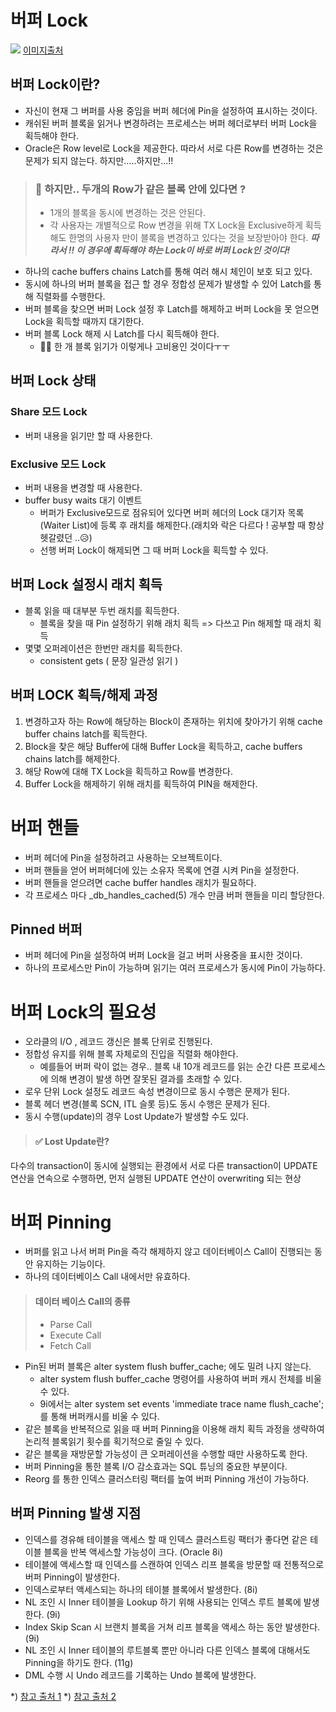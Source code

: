 # 버퍼 Lock
![](https://velog.velcdn.com/images/yooha9621/post/ec21c7e9-1916-4c7c-b5a5-7427f8c235d0/image.png)
[이미지출처](http://wiki.gurubee.net/display/CORE/Buffer+Lock)
## 버퍼 Lock이란?
- 자신이 현재 그 버퍼를 사용 중임을 버퍼 헤더에 Pin을 설정하여 표시하는 것이다.
- 캐쉬된 버퍼 블록을 읽거나 변경하려는 프로세스는 버퍼 헤더로부터 버퍼 Lock을 획득해야 한다.
- Oracle은 Row level로 Lock을 제공한다. 따라서 서로 다른 Row를 변경하는 것은 문제가 되지 않는다. 하지만.....하지만...!!
 > ### **🤔  하지만.. 두개의 Row가 같은 블록 안에 있다면 ?**
  > - 1개의 블록을 동시에 변경하는 것은 안된다.
  > - 각 사용자는 개별적으로 Row 변경을 위해 TX Lock을 Exclusive하게 획득해도 한명의 사용자 만이 블록을 변경하고 있다는 것을 보장받아야 한다.
  _**따라서 !! 이 경우에 획득해야 하는 Lock이 바로 버퍼 Lock인 것이다!**_
  
- 하나의 cache buffers chains Latch를 통해 여러 해시 체인이 보호 되고 있다.
- 동시에 하나의 버퍼 블록을 접근 할 경우 정합성 문제가 발생할 수 있어 Latch를 통해 직렬화를 수행한다.
- 버퍼 블록을 찾으면 버퍼 Lock 설정 후 Latch를 해제하고 버퍼 Lock을 못 얻으면 Lock을 획득할 때까지 대기한다.
- 버퍼 블록 Lock 해제 시 Latch를 다시 획득해야 한다.
  - 😮‍💨 한 개 블록 읽기가 이렇게나 고비용인 것이다ㅜㅜ
## 버퍼 Lock 상태
### Share 모드 Lock
- 버퍼 내용을 읽기만 할 때 사용한다.
### Exclusive 모드 Lock
- 버퍼 내용을 변경할 때 사용한다.
- buffer busy waits 대기 이벤트
  - 버퍼가 Exclusive모드로 점유되어 있다면 버퍼 헤더의 Lock 대기자 목록(Waiter List)에 등록 후 래치를 해제한다.(래치와 락은 다르다 ! 공부할 때 항상 헷갈렸던 ..😥)
  - 선행 버퍼 Lock이 해제되면 그 때 버퍼 Lock을 획득할 수 있다.
## 버퍼 Lock 설정시 래치 획득
- 블록 읽을 때 대부분 두번 래치를 획득한다.
  - 블록을 찾을 때 Pin 설정하기 위해 래치 획득 =>  다쓰고 Pin 해제할 때 래치 획득
- 몇몇 오퍼레이션은 한번만 래치를 획득한다.
  - consistent gets ( 문장 일관성 읽기 )
## 버퍼 LOCK 획득/해제 과정
 1. 변경하고자 하는 Row에 해당하는 Block이 존재하는 위치에 찾아가기 위해 cache buffer chains latch를 획득한다.
 2. Block을 찾은 해당 Buffer에 대해 Buffer Lock을 획득하고, cache buffers chains latch를 해제한다.
 3. 해당 Row에 대해 TX Lock을 획득하고 Row를 변경한다.
 4. Buffer Lock을 해제하기 위해 래치를 획득하여 PIN을 해제한다.
# 버퍼 핸들
- 버퍼 헤더에 Pin을 설정하려고 사용하는 오브젝트이다.
- 버퍼 핸들을 얻어 버퍼헤더에 있는 소유자 목록에 연결 시켜 Pin을 설정한다.
- 버퍼 핸들을 얻으려면 cache buffer handles 래치가 필요하다.
- 각 프로세스 마다 _db_handles_cached(5) 개수 만큼 버퍼 핸들을 미리 할당한다.
## Pinned 버퍼
- 버퍼 헤더에 Pin을 설정하여 버퍼 Lock을 걸고 버퍼 사용중을 표시한 것이다.
- 하나의 프로세스만 Pin이 가능하며 읽기는 여러 프로세스가 동시에 Pin이 가능하다.
# 버퍼 Lock의 필요성
- 오라클의 I/O , 레코드 갱신은 블록 단위로 진행된다.
- 정합성 유지를 위해 블록 자체로의 진입을 직렬화 해야한다.
  - 예를들어 버퍼 락이 없는 경우.. 블록 내 10개 레코드를 읽는 순간 다른 프로세스에 의해 변경이 발생 하면 잘못된 결과를 초래할 수 있다.
- 로우 단위 Lock 설정도 레코드 속성 변경이므로 동시 수행은 문제가 된다.
- 블록 헤더 변경(블록 SCN, ITL 슬롯 등)도 동시 수행은 문제가 된다.
- 동시 수행(update)의 경우 Lost Update가 발생할 수도 있다.
> #### ✅ Lost Update란?
다수의 transaction이 동시에 실행되는 환경에서 서로 다른 transaction이 UPDATE 연산을 연속으로 수행하면, 먼저 실행된 UPDATE 연산이 overwriting 되는 현상

# 버퍼 Pinning
- 버퍼를 읽고 나서 버퍼 Pin을 즉각 해제하지 않고 데이터베이스 Call이 진행되는 동안 유지하는 기능이다.
- 하나의 데이터베이스 Call 내에서만 유효하다.
> #### 데이터 베이스 Call의 종류
> - Parse Call
> - Execute Call
> - Fetch Call
- Pin된 버퍼 블록은 alter system flush buffer_cache; 에도 밀려 나지 않는다.
  - alter system flush buffer_cache 명령어를 사용하여 버퍼 캐시 전체를 비울 수 있다.
  - 9i에서는 alter system set events 'immediate trace name flush_cache'; 를 통해 버퍼캐시를 비울 수 있다.
- 같은 블록을 반복적으로 읽을 때 버퍼 Pinning을 이용해 래치 획득 과정을 생략하여 논리적 블록읽기 횟수를 획기적으로 줄일 수 있다.
- 같은 블록을 재방문할 가능성이 큰 오퍼레이션을 수행할 때만 사용하도록 한다.
- 버퍼 Pinning을 통한 블록 I/O 감소효과는 SQL 튜닝의 중요한 부분이다.
- Reorg 를 통한 인덱스 클러스터링 팩터를 높여 버퍼 Pinning 개선이 가능하다.
## 버퍼 Pinning 발생 지점
- 인덱스를 경유해 테이블을 액세스 할 때 인덱스 클러스트링 팩터가 좋다면 같은 테이블 블록을 반복 액세스할 가능성이 크다. (Oracle 8i)
- 테이블에 액세스할 때 인덱스를 스캔하여 인덱스 리프 블록을 방문할 때 전통적으로 버퍼 Pinning이 발생한다.
- 인덱스로부터 액세스되는 하나의 테이블 블록에서 발생한다. (8i)
- NL 조인 시 Inner 테이블을 Lookup 하기 위해 사용되는 인덱스 루트 블록에 발생한다. (9i)
- Index Skip Scan 시 브랜치 블록을 거쳐 리프 블록을 액세스 하는 동안 발생한다. (9i)
- NL 조인 시 Inner 테이블의 루트블록 뿐만 아니라 다른 인덱스 블록에 대해서도 Pinning을 하기도 한다. (11g)
- DML 수행 시 Undo 레코드를 기록하는 Undo 블록에 발생한다.

*) [참고 출처 1](http://wiki.gurubee.net/pages/viewpage.action?pageId=17530891)
*) [참고 출처 2](http://bysql.net/w201002)